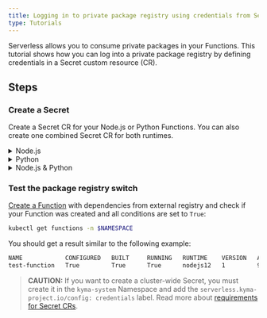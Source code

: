 ```yaml
---
title: Logging in to private package registry using credentials from Secret
type: Tutorials
---
```


Serverless allows you to consume private packages in your Functions. This tutorial shows how you can log into a private package registry by defining credentials in a Secret custom resource (CR).

## Steps

### Create a Secret 

Create a Secret CR for your Node.js or Python Functions. You can also create one combined Secret CR for both runtimes.


<div tabs name="override" group="external-packages-registry">
  <details>
  <summary label="node">
  Node.js
  </summary>

1. Export these variables:

 ```bash
 export REGISTRY={ADDRESS_TO_REGISTRY}
 export TOKEN={TOKEN_TO_REGISTRY}
 export NAMESPACE={FUNCTION_NAMESPACE}
 ```

2. Create a Secret:

 ```yaml
 cat <<EOF | kubectl apply -f -
 apiVersion: v1
 kind: Secret
 metadata:
   name: serverless-package-registry-config
   namespace: {NAMESPACE}
 type: Opaque
 stringData:
   .npmrc: |
       registry=https://{REGISTRY}
       //{REGISTRY}:_authToken={TOKEN}
EOF
 ```

  </details>
  <details>
  <summary label="python">
  Python
  </summary>

1. Export these variables:

 ```bash
 export REGISTRY={ADDRESS_TO_REGISTRY}
 export NAMESPACE={FUNCTION_NAMESPACE}
 export USERNAME={USERNAME_TO_REGISTRY}
 export PASSWORD={PASSWORD_TO_REGISTRY}
 ```

2. Create a Secret:

 ```yaml
 cat <<EOF | kubectl apply -f -
 apiVersion: v1
 kind: Secret
 metadata:
   name: serverless-package-registry-config
   namespace: {NAMESPACE}
 type: Opaque
 stringData:
   pip.conf: |
     [global]
     extra-index-url = {USERNAME}:{PASSWORD}@{REGISTRY}
EOF
 ```

  </details>
  <details>
  <summary label="node-python">
  Node.js & Python
  </summary>

1. Export these variables:

 ```bash
 export REGISTRY={ADDRESS_TO_REGISTRY}
 export TOKEN={TOKEN_TO_REGISTRY}
 export NAMESPACE={FUNCTION_NAMESPACE}
 export USERNAME={USERNAME_TO_REGISTRY} 
 export PASSWORD={PASSWORD_TO_REGISTRY}
 ```

2. Create a Secret:

 ```yaml
 cat <<EOF | kubectl apply -f -
 apiVersion: v1
 kind: Secret
 metadata:
   name: serverless-package-registry-config
   namespace: {NAMESPACE}
 type: Opaque
 stringData:
   .npmrc: |
       registry=https://{REGISTRY}
       //{REGISTRY}:_authToken={TOKEN}
   pip.conf: |
       [global]
       extra-index-url = {USERNAME}:{PASSWORD}@{REGISTRY}
EOF
 ```

  </details>
</div>


### Test the package registry switch

[Create a Function](#tutorials-create-an-inline-function) with dependencies from external registry and check if your Function was created and all conditions are set to `True`:

```bash
kubectl get functions -n $NAMESPACE
```

You should get a result similar to the following example:

```bash
NAME            CONFIGURED   BUILT     RUNNING   RUNTIME    VERSION   AGE
test-function   True         True      True      nodejs12   1         96s
```

> **CAUTION:** If you want to create a cluster-wide Secret, you must create it in the `kyma-system` Namespace and add the `serverless.kyma-project.io/config: credentials` label. Read more about [requirements for Secret CRs](#details-switching-registries-at-runtime).
